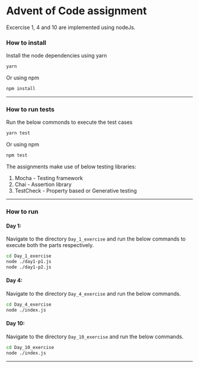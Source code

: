 # Advent of Code assignment

 Excercise 1, 4 and 10 are implemented using nodeJs. 

### How to install
Install the node dependencies using yarn

```sh
yarn
```
Or using npm
```sh
npm install
```
---
### How to run tests
Run the below commonds to execute the test cases

```sh
yarn test
```
Or using npm
```sh
npm test
```
The assignments make use of below testing libraries:
  
  1. Mocha - Testing framework
  2. Chai - Assertion library
  3. TestCheck - Property based or Generative testing

---
### How to run
#### Day 1:

Navigate to the directory `Day_1_exercise` and run the below commands to execute both the parts respectively.
```sh
cd Day_1_exercise
node ./day1-p1.js
node ./day1-p2.js
```
#### Day 4:
Navigate to the directory `Day_4_exercise` and run the below commands.
```sh
cd Day_4_exercise
node ./index.js
```
#### Day 10:
Navigate to the directory `Day_10_exercise` and run the below commands.
```sh
cd Day_10_exercise
node ./index.js
```
---